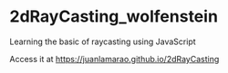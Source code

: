 # 2dRayCasting_wolfenstein
Learning the basic of raycasting using JavaScript

Access it at https://juanlamarao.github.io/2dRayCasting

